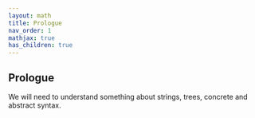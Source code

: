 ```yaml
---
layout: math
title: Prologue
nav_order: 1
mathjax: true
has_children: true
---
```


## Prologue

We will need to understand something about strings, trees, concrete and abstract syntax.
